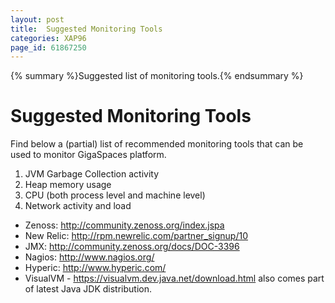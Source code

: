 ```yaml
---
layout: post
title:  Suggested Monitoring Tools
categories: XAP96
page_id: 61867250
---
```


{% summary %}Suggested list of monitoring tools.{% endsummary %}

# Suggested Monitoring Tools

Find below a (partial) list of recommended monitoring tools that can be used to monitor GigaSpaces platform.

1. JVM Garbage Collection activity
1. Heap memory usage
1. CPU (both process level and machine level)
1. Network activity and load

- Zenoss: http://community.zenoss.org/index.jspa
- New Relic: http://rpm.newrelic.com/partner_signup/10
- JMX: http://community.zenoss.org/docs/DOC-3396
- Nagios: http://www.nagios.org/
- Hyperic: http://www.hyperic.com/
- VisualVM - https://visualvm.dev.java.net/download.html also comes part of latest Java JDK distribution.
